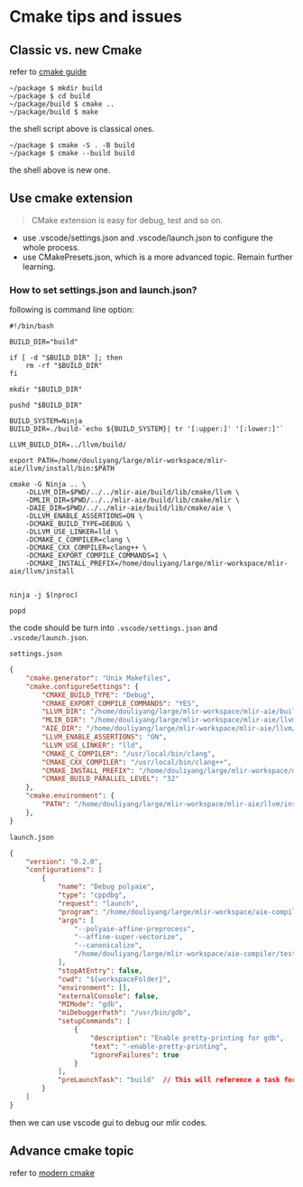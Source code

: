 # Cmake tips and issues
## Classic vs. new Cmake 
refer to [cmake guide](https://cliutils.gitlab.io/modern-cmake/chapters/intro/running.html)
```shell
~/package $ mkdir build
~/package $ cd build
~/package/build $ cmake ..
~/package/build $ make
```
the shell script above is classical ones.
```shell
~/package $ cmake -S . -B build
~/package $ cmake --build build
```
the shell above is new one.

## Use cmake extension 
> CMake extension is easy for debug, test and so on.

* use .vscode/settings.json and .vscode/launch.json to configure the whole process.
* use CMakePresets.json, which is a more advanced topic. Remain further learning.

### How to set settings.json and launch.json?
following is command line option:
```shell
#!/bin/bash

BUILD_DIR="build"

if [ -d "$BUILD_DIR" ]; then
    rm -rf "$BUILD_DIR"
fi

mkdir "$BUILD_DIR"

pushd "$BUILD_DIR"

BUILD_SYSTEM=Ninja
BUILD_DIR=./build-`echo ${BUILD_SYSTEM}| tr '[:upper:]' '[:lower:]'`

LLVM_BUILD_DIR=../llvm/build/

export PATH=/home/douliyang/large/mlir-workspace/mlir-aie/llvm/install/bin:$PATH

cmake -G Ninja .. \
    -DLLVM_DIR=$PWD/../../mlir-aie/build/lib/cmake/llvm \
    -DMLIR_DIR=$PWD/../../mlir-aie/build/lib/cmake/mlir \
    -DAIE_DIR=$PWD/../../mlir-aie/build/lib/cmake/aie \
    -DLLVM_ENABLE_ASSERTIONS=ON \
    -DCMAKE_BUILD_TYPE=DEBUG \
    -DLLVM_USE_LINKER=lld \
    -DCMAKE_C_COMPILER=clang \
    -DCMAKE_CXX_COMPILER=clang++ \
    -DCMAKE_EXPORT_COMPILE_COMMANDS=1 \
    -DCMAKE_INSTALL_PREFIX=/home/douliyang/large/mlir-workspace/mlir-aie/llvm/install


ninja -j $(nproc)

popd
```
the code should be turn into `.vscode/settings.json` and `.vscode/launch.json`.

`settings.json`
```json
{
    "cmake.generator": "Unix Makefiles",
    "cmake.configureSettings": {
        "CMAKE_BUILD_TYPE": "Debug",
        "CMAKE_EXPORT_COMPILE_COMMANDS": "YES",
        "LLVM_DIR": "/home/douliyang/large/mlir-workspace/mlir-aie/build/lib/cmake/llvm",
        "MLIR_DIR": "/home/douliyang/large/mlir-workspace/mlir-aie/llvm/build/lib/cmake/mlir",
        "AIE_DIR": "/home/douliyang/large/mlir-workspace/mlir-aie/llvm/build/lib/cmake/aie",
        "LLVM_ENABLE_ASSERTIONS": "ON",
        "LLVM_USE_LINKER": "lld",
        "CMAKE_C_COMPILER": "/usr/local/bin/clang",
        "CMAKE_CXX_COMPILER": "/usr/local/bin/clang++",
        "CMAKE_INSTALL_PREFIX": "/home/douliyang/large/mlir-workspace/mlir-aie/llvm/install",
        "CMAKE_BUILD_PARALLEL_LEVEL": "32"
    },
    "cmake.environment": {
        "PATH": "/home/douliyang/large/mlir-workspace/mlir-aie/llvm/install/bin:${env:PATH}"
    },
}
```

`launch.json`
```json
{
    "version": "0.2.0",
    "configurations": [
        {
            "name": "Debug polyaie",
            "type": "cppdbg",
            "request": "launch",
            "program": "/home/douliyang/large/mlir-workspace/aie-compiler/build/bin/polyaie-opt", 
            "args": [
                "--polyaie-affine-preprocess", 
                "--affine-super-vectorize", 
                "--canonicalize",
                "/home/douliyang/large/mlir-workspace/aie-compiler/test/Conversion/scalar-memref.mlir"
            ],
            "stopAtEntry": false,
            "cwd": "${workspaceFolder}",
            "environment": [],
            "externalConsole": false,
            "MIMode": "gdb",
            "miDebuggerPath": "/usr/bin/gdb",
            "setupCommands": [
                {
                    "description": "Enable pretty-printing for gdb",
                    "text": "-enable-pretty-printing",
                    "ignoreFailures": true
                }
            ],
            "preLaunchTask": "build"  // This will reference a task for building before debugging
        }
    ]
}
```
then we can use vscode gui to debug our mlir codes.

## Advance cmake topic
refer to [modern cmake](https://hsf-training.github.io/hsf-training-cmake-webpage/)